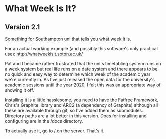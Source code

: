 What Week Is It?
================

Version 2.1
-----------

Something for Southampton uni that tells you what week it is.

For an actual working example (and possibly this software's only
practical use): http://whatweekisit.soton.ac.uk/

Pat and I became rather frustrated that the uni's timetabling
system runs on a week system but real life runs on a date system
and there appears to be no quick and easy way to determine which
week of the academic year we're currently in. As I've just
released the open data for the university's academic sessions
until the year 2020, I felt this was an appropriate way of
showing it off.

Installing it is a little hasslesome, you need to have
the Fatfree Framework, Chris's Graphite library and
ARC2 (a dependency of Graphite) although all these are
available through git, so I've added them as submodules.
Directory paths are a lot better in this version. Docs
for installing and configuring are in the /docs
directory.

To actually use it, go to / on the server. That's it.

